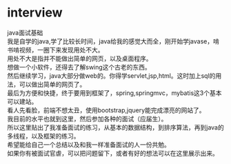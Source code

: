 # interview
java面试基础</br>
我是自学的java,学了比较长时间，java给我的感觉大而全，刚开始学javase，啃书啃视频，一圈下来发现用处不大。</br>
用处不大是指并不能做出简单的网页，以及桌面程序。</br>
想做一个小软件，还得去了解swing这个古老的东西。</br>
然后继续学习，java大部分做web的。你得学servlet,jsp,html。这时加上sql的用法，可以做出简单的网页了。</br>
最后为方便和快捷，终于要用到框架了，spring,springmvc，mybatis这3个基本可以建站。</br>
看人先看脸，前端不想太丑，使用bootstrap,jquery能完成漂亮的网站了。</br>
我目前的水平也就到这里，然后参加各种的面试（应届生）。</br>
所以这里贴出了我准备面试的练习，从基本的数据结构，到排序算法，再到java的多线程，以及框架的练习。</br>
希望能给自己一个总结以及和我一样准备面试的人一份共勉。</br>
如果你有被面试官虐，可以把问题留下，或者有好的想法可以在这里展示出来。
